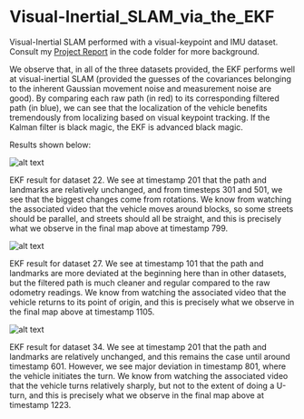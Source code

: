 # Visual-Inertial_SLAM_via_the_EKF
 Visual-Inertial SLAM performed with a visual-keypoint and IMU dataset. Consult my [Project Report](https://github.com/roumenguha/ECE276A_PR3_Visual-Inertial_SLAM_via_the_EKF/blob/master/code/ECE276A_PR3_Report_Roumen_Guha.pdf) in the code folder for more background. 
 
 We observe that, in all of the three datasets provided, the EKF performs well at visual-inertial SLAM (provided the guesses of the covariances belonging to the inherent Gaussian movement noise and measurement noise are good). By comparing each raw path (in red) to its corresponding filtered path (in blue), we can see that the localization of the vehicle benefits tremendously from localizing based on visual keypoint tracking. If the Kalman filter is black magic, the EKF is advanced black magic.
 
 Results shown below: 
 
![alt text](https://github.com/roumenguha/ECE276A_PR3_Visual-Inertial_SLAM_via_the_EKF/blob/master/code/results/0022.gif "Dataset 22")

 EKF result for dataset 22. We see at timestamp 201 that the path and landmarks are relatively unchanged, and from timesteps 301 and 501, we see that the biggest changes come from rotations. We know from watching the associated video that the vehicle moves around blocks, so some streets should be parallel, and streets should all be straight, and this is precisely what we observe in the final map above at timestamp 799.

![alt text](https://github.com/roumenguha/ECE276A_PR3_Visual-Inertial_SLAM_via_the_EKF/blob/master/code/results/0027.gif "Dataset 27")

 EKF result for dataset 27. We see at timestamp 101 that the path and landmarks are more deviated at the beginning here than in other datasets, but the filtered path is much cleaner and regular compared to the raw odometry readings. We know from watching the associated video that the vehicle returns to its point of origin, and this is precisely what we observe in the final map above at timestamp 1105.

![alt text](https://github.com/roumenguha/ECE276A_PR3_Visual-Inertial_SLAM_via_the_EKF/blob/master/code/results/0034.gif "Dataset 34")

 EKF result for dataset 34. We see at timestamp 201 that the path and landmarks are relatively unchanged, and this remains the case until around timestamp 601. However, we see major deviation in timestamp 801, where the vehicle initiates the turn. We know from watching the associated video that the vehicle turns relatively sharply, but not to the extent of doing a U-turn, and this is precisely what we observe in the final map above at timestamp 1223.
